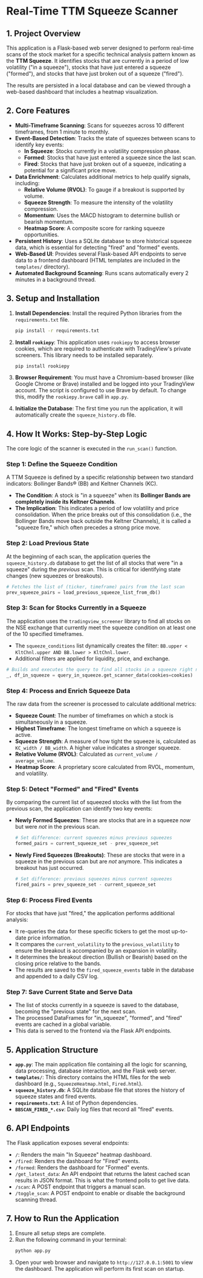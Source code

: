 # Real-Time TTM Squeeze Scanner

## 1. Project Overview

This application is a Flask-based web server designed to perform real-time scans of the stock market for a specific technical analysis pattern known as the **TTM Squeeze**. It identifies stocks that are currently in a period of low volatility ("in a squeeze"), stocks that have just entered a squeeze ("formed"), and stocks that have just broken out of a squeeze ("fired").

The results are persisted in a local database and can be viewed through a web-based dashboard that includes a heatmap visualization.

## 2. Core Features

- **Multi-Timeframe Scanning**: Scans for squeezes across 10 different timeframes, from 1 minute to monthly.
- **Event-Based Detection**: Tracks the state of squeezes between scans to identify key events:
    - **In Squeeze**: Stocks currently in a volatility compression phase.
    - **Formed**: Stocks that have just entered a squeeze since the last scan.
    - **Fired**: Stocks that have just broken out of a squeeze, indicating a potential for a significant price move.
- **Data Enrichment**: Calculates additional metrics to help qualify signals, including:
    - **Relative Volume (RVOL)**: To gauge if a breakout is supported by volume.
    - **Squeeze Strength**: To measure the intensity of the volatility compression.
    - **Momentum**: Uses the MACD histogram to determine bullish or bearish momentum.
    - **Heatmap Score**: A composite score for ranking squeeze opportunities.
- **Persistent History**: Uses a SQLite database to store historical squeeze data, which is essential for detecting "fired" and "formed" events.
- **Web-Based UI**: Provides several Flask-based API endpoints to serve data to a frontend dashboard (HTML templates are included in the `templates/` directory).
- **Automated Background Scanning**: Runs scans automatically every 2 minutes in a background thread.

## 3. Setup and Installation

1.  **Install Dependencies**: Install the required Python libraries from the `requirements.txt` file.
    ```bash
    pip install -r requirements.txt
    ```

2.  **Install `rookiepy`**: This application uses `rookiepy` to access browser cookies, which are required to authenticate with TradingView's private screeners. This library needs to be installed separately.
    ```bash
    pip install rookiepy
    ```

3.  **Browser Requirement**: You must have a Chromium-based browser (like Google Chrome or Brave) installed and be logged into your TradingView account. The script is configured to use Brave by default. To change this, modify the `rookiepy.brave` call in `app.py`.

4.  **Initialize the Database**: The first time you run the application, it will automatically create the `squeeze_history.db` file.

## 4. How It Works: Step-by-Step Logic

The core logic of the scanner is executed in the `run_scan()` function.

### Step 1: Define the Squeeze Condition

A TTM Squeeze is defined by a specific relationship between two standard indicators: Bollinger Bands® (BB) and Keltner Channels (KC).

-   **The Condition**: A stock is "in a squeeze" when its **Bollinger Bands are completely inside its Keltner Channels**.
-   **The Implication**: This indicates a period of low volatility and price consolidation. When the price breaks out of this consolidation (i.e., the Bollinger Bands move back outside the Keltner Channels), it is called a "squeeze fire," which often precedes a strong price move.

### Step 2: Load Previous State

At the beginning of each scan, the application queries the `squeeze_history.db` database to get the list of all stocks that were "in a squeeze" during the *previous* scan. This is critical for identifying state changes (new squeezes or breakouts).

```python
# Fetches the list of (ticker, timeframe) pairs from the last scan
prev_squeeze_pairs = load_previous_squeeze_list_from_db()
```

### Step 3: Scan for Stocks Currently in a Squeeze

The application uses the `tradingview_screener` library to find all stocks on the NSE exchange that currently meet the squeeze condition on at least one of the 10 specified timeframes.

-   The `squeeze_conditions` list dynamically creates the filter: `BB.upper < KltChnl.upper AND BB.lower > KltChnl.lower`.
-   Additional filters are applied for liquidity, price, and exchange.

```python
# Builds and executes the query to find all stocks in a squeeze right now
_, df_in_squeeze = query_in_squeeze.get_scanner_data(cookies=cookies)
```

### Step 4: Process and Enrich Squeeze Data

The raw data from the screener is processed to calculate additional metrics:

-   **Squeeze Count**: The number of timeframes on which a stock is simultaneously in a squeeze.
-   **Highest Timeframe**: The longest timeframe on which a squeeze is active.
-   **Squeeze Strength**: A measure of how tight the squeeze is, calculated as `KC_width / BB_width`. A higher value indicates a stronger squeeze.
-   **Relative Volume (RVOL)**: Calculated as `current_volume / average_volume`.
-   **Heatmap Score**: A proprietary score calculated from RVOL, momentum, and volatility.

### Step 5: Detect "Formed" and "Fired" Events

By comparing the current list of squeezed stocks with the list from the previous scan, the application can identify two key events:

-   **Newly Formed Squeezes**: These are stocks that are in a squeeze *now* but were *not* in the previous scan.
    ```python
    # Set difference: current squeezes minus previous squeezes
    formed_pairs = current_squeeze_set - prev_squeeze_set
    ```

-   **Newly Fired Squeezes (Breakouts)**: These are stocks that were in a squeeze in the previous scan but are *not* anymore. This indicates a breakout has just occurred.
    ```python
    # Set difference: previous squeezes minus current squeezes
    fired_pairs = prev_squeeze_set - current_squeeze_set
    ```

### Step 6: Process Fired Events

For stocks that have just "fired," the application performs additional analysis:

-   It re-queries the data for these specific tickers to get the most up-to-date price information.
-   It compares the `current_volatility` to the `previous_volatility` to ensure the breakout is accompanied by an expansion in volatility.
-   It determines the breakout direction (Bullish or Bearish) based on the closing price relative to the bands.
-   The results are saved to the `fired_squeeze_events` table in the database and appended to a daily CSV log.

### Step 7: Save Current State and Serve Data

-   The list of stocks currently in a squeeze is saved to the database, becoming the "previous state" for the next scan.
-   The processed DataFrames for "in_squeeze", "formed", and "fired" events are cached in a global variable.
-   This data is served to the frontend via the Flask API endpoints.

## 5. Application Structure

-   **`app.py`**: The main application file containing all the logic for scanning, data processing, database interaction, and the Flask web server.
-   **`templates/`**: This directory contains the HTML files for the web dashboard (e.g., `SqueezeHeatmap.html`, `Fired.html`).
-   **`squeeze_history.db`**: A SQLite database file that stores the history of squeeze states and fired events.
-   **`requirements.txt`**: A list of Python dependencies.
-   **`BBSCAN_FIRED_*.csv`**: Daily log files that record all "fired" events.

## 6. API Endpoints

The Flask application exposes several endpoints:

-   `/`: Renders the main "In Squeeze" heatmap dashboard.
-   `/fired`: Renders the dashboard for "Fired" events.
-   `/formed`: Renders the dashboard for "Formed" events.
-   `/get_latest_data`: An API endpoint that returns the latest cached scan results in JSON format. This is what the frontend polls to get live data.
-   `/scan`: A POST endpoint that triggers a manual scan.
-   `/toggle_scan`: A POST endpoint to enable or disable the background scanning thread.

## 7. How to Run the Application

1.  Ensure all setup steps are complete.
2.  Run the following command in your terminal:
    ```bash
    python app.py
    ```
3.  Open your web browser and navigate to `http://127.0.0.1:5001` to view the dashboard. The application will perform its first scan on startup.